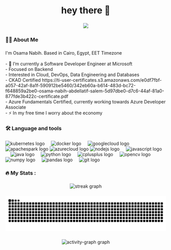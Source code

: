 ###


<h1 align="center">hey there 👋</h1>

###

<div align="center">
  <img src="https://visitor-badge.laobi.icu/badge?page_id=OsamaNabih.OsamaNabih&"  />
</div>

###

<h3 align="left">👩‍💻  About Me</h3>

###

<p align="left">I'm Osama Nabih. Based in Cairo, Egypt, EET Timezone<br><br>
  - 🔭 I’m currently a Software Developer Engineer at Microsoft<br>
  - Focused on Backend<br>
  - Interested in Cloud, DevOps, Data Engineering and Databases<br>
  - CKAD Certified https://ti-user-certificates.s3.amazonaws.com/e0df7fbf-a057-42af-8a1f-590912be5460/342eb60a-b614-483d-bc72-f648859a2be0-osama-nabih-abdellatif-salem-5d97dbe0-d7c6-44af-81a0-877fde3b422c-certificate.pdf<br>
  - Azure Fundamentals Certified, currently working towards Azure Developer Associate<br>
  - ⚡ In my free time I worry about the economy
</p>

###

<h3 align="left">🛠 Language and tools</h3>

###

<div align="left">
  <img src="https://cdn.jsdelivr.net/gh/devicons/devicon/icons/kubernetes/kubernetes-plain.svg" height="40" alt="kubernetes logo"  />
  <img width="12" />
  <img src="https://cdn.jsdelivr.net/gh/devicons/devicon/icons/docker/docker-plain-wordmark.svg" height="40" alt="docker logo"  />
  <img width="12" />
  <img src="https://cdn.jsdelivr.net/gh/devicons/devicon/icons/googlecloud/googlecloud-original.svg" height="40" alt="googlecloud logo"  />
  <img src="https://cdn.jsdelivr.net/gh/devicons/devicon/icons/apachespark/apachespark-original" height="40" alt="apachespark logo"  />
  <img src="https://cdn.jsdelivr.net/gh/devicons/devicon/icons/azure/azure-original.svg" height="40" alt="azurecloud logo" Azure />
  <img src="https://cdn.jsdelivr.net/gh/devicons/devicon/icons/nodejs/nodejs-original.svg" height="40" alt="nodejs logo"  />
  <img width="12" />
  <img src="https://cdn.jsdelivr.net/gh/devicons/devicon/icons/javascript/javascript-original.svg" height="40" alt="javascript logo"  />
  <img width="12" />
  <img src="https://cdn.jsdelivr.net/gh/devicons/devicon/icons/java/java-original.svg" height="40" alt="java logo"  />
  <img width="12" />
  <img src="https://cdn.jsdelivr.net/gh/devicons/devicon/icons/python/python-original.svg" height="40" alt="python logo"  />
  <img width="12" />
  <img src="https://cdn.jsdelivr.net/gh/devicons/devicon/icons/cplusplus/cplusplus-original.svg" height="40" alt="cplusplus logo"  />
  <img width="12" />
  <img src="https://cdn.jsdelivr.net/gh/devicons/devicon/icons/opencv/opencv-original.svg" height="40" alt="opencv logo"  />
  <img width="12" />
  <img src="https://cdn.jsdelivr.net/gh/devicons/devicon/icons/numpy/numpy-original.svg" height="40" alt="numpy logo"  />
  <img width="12" />
  <img src="https://cdn.jsdelivr.net/gh/devicons/devicon/icons/pandas/pandas-original.svg" height="40" alt="pandas logo"  />
  <img width="12" />
  <img src="https://cdn.jsdelivr.net/gh/devicons/devicon/icons/git/git-original.svg" height="40" alt="git logo"  />
  <img width="12" />

</div>

###

<h3 align="left">🔥   My Stats :</h3>

###

<div align="center">
  <!--<img src="https://github-readme-stats.vercel.app/api/top-langs?username=OsamaNabih&locale=en&hide_title=false&layout=compact&card_width=320&langs_count=5&theme=dracula&hide_border=true&order=2" height="150" alt="languages graph"  />-->
  <img src="https://streak-stats.demolab.com?user=OsamaNabih&locale=en&mode=daily&theme=dark&hide_border=false&border_radius=5&order=3" height="220" alt="streak graph"  />
</div>

###

<img src="https://raw.githubusercontent.com/OsamaNabih/OsamaNabih/output/snake.svg" alt="Snake animation" />

###

<div align="center">
  <img src="https://github-readme-activity-graph.vercel.app/graph?username=OsamaNabih&radius=16&theme=react&area=true&order=5" height="300" alt="activity-graph graph"  />
</div>

###

